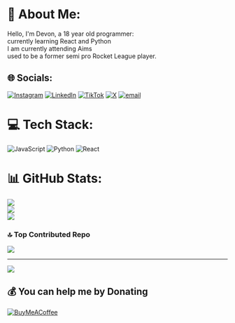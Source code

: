 # 💫 About Me:
Hello, I'm Devon, a 18 year old programmer:<br>currently learning React and Python<br>I am currently attending Aims<br>used to be a former semi pro Rocket League player.


## 🌐 Socials:
[![Instagram](https://img.shields.io/badge/Instagram-%23E4405F.svg?logo=Instagram&logoColor=white)](https://instagram.com/devon_valencia06) [![LinkedIn](https://img.shields.io/badge/LinkedIn-%230077B5.svg?logo=linkedin&logoColor=white)](https://linkedin.com/in/devon-valencia) [![TikTok](https://img.shields.io/badge/TikTok-%23000000.svg?logo=TikTok&logoColor=white)](https://tiktok.com/@AvThecutie) [![X](https://img.shields.io/badge/X-black.svg?logo=X&logoColor=white)](https://x.com/AvTheCutie) [![email](https://img.shields.io/badge/Email-D14836?logo=gmail&logoColor=white)](mailto:devonval06@gmail.com) 

# 💻 Tech Stack:
![JavaScript](https://img.shields.io/badge/javascript-%23323330.svg?style=for-the-badge&logo=javascript&logoColor=%23F7DF1E) ![Python](https://img.shields.io/badge/python-3670A0?style=for-the-badge&logo=python&logoColor=ffdd54) ![React](https://img.shields.io/badge/react-%2320232a.svg?style=for-the-badge&logo=react&logoColor=%2361DAFB)
# 📊 GitHub Stats:
![](https://github-readme-stats.vercel.app/api?username=Devon-Valencia&theme=dark&hide_border=false&include_all_commits=false&count_private=false)<br/>
![](https://nirzak-streak-stats.vercel.app/?user=Devon-Valencia&theme=dark&hide_border=false)<br/>
![](https://github-readme-stats.vercel.app/api/top-langs/?username=Devon-Valencia&theme=dark&hide_border=false&include_all_commits=false&count_private=false&layout=compact)


### 🔝 Top Contributed Repo
![](https://github-contributor-stats.vercel.app/api?username=Devon-Valencia&limit=5&theme=dark&combine_all_yearly_contributions=true)

---
[![](https://visitcount.itsvg.in/api?id=Devon-Valencia&icon=0&color=0)](https://visitcount.itsvg.in)

  ## 💰 You can help me by Donating
  [![BuyMeACoffee](https://img.shields.io/badge/Buy%20Me%20a%20Coffee-ffdd00?style=for-the-badge&logo=buy-me-a-coffee&logoColor=black)](https://buymeacoffee.com/https://buymeacoffee.com/devon_valencia) 

  

